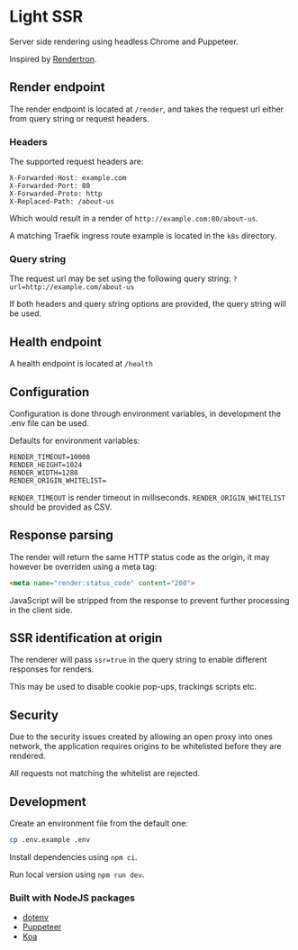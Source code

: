 # Light SSR

Server side rendering using headless Chrome and Puppeteer.

Inspired by [Rendertron](https://github.com/GoogleChrome/rendertron).

## Render endpoint

The render endpoint is located at `/render`, and takes the request url either from query string or request headers.

### Headers

The supported request headers are:

```env
X-Forwarded-Host: example.com
X-Forwarded-Port: 80
X-Forwarded-Proto: http
X-Replaced-Path: /about-us
```

Which would result in a render of `http://example.com:80/about-us`.

A matching Traefik ingress route example is located in the `k8s` directory.

### Query string

The request url may be set using the following query string: `?url=http://example.com/about-us`

If both headers and query string options are provided, the query string will be used.

## Health endpoint

A health endpoint is located at `/health`

## Configuration

Configuration is done through environment variables, in development the .env file can be used.

Defaults for environment variables:

```env
RENDER_TIMEOUT=10000
RENDER_HEIGHT=1024
RENDER_WIDTH=1280
RENDER_ORIGIN_WHITELIST=
```

`RENDER_TIMEOUT` is render timeout in milliseconds.
`RENDER_ORIGIN_WHITELIST` should be provided as CSV.

## Response parsing

The render will return the same HTTP status code as the origin, it may however be overriden using a meta tag:

```html
<meta name="render:status_code" content="200">
```

JavaScript will be stripped from the response to prevent further processing in the client side.

## SSR identification at origin

The renderer will pass `ssr=true` in the query string to enable different responses for renders.

This may be used to disable cookie pop-ups, trackings scripts etc.

## Security

Due to the security issues created by allowing an open proxy into ones network, the application requires origins to be whitelisted before they are rendered.

All requests not matching the whitelist are rejected.

## Development

Create an environment file from the default one:

```bash
cp .env.example .env
```

Install dependencies using `npm ci`.

Run local version using `npm run dev`.

### Built with NodeJS packages

- [dotenv](https://github.com/motdotla/dotenv)
- [Puppeteer](https://github.com/puppeteer/puppeteer)
- [Koa](https://github.com/koajs/koa)

